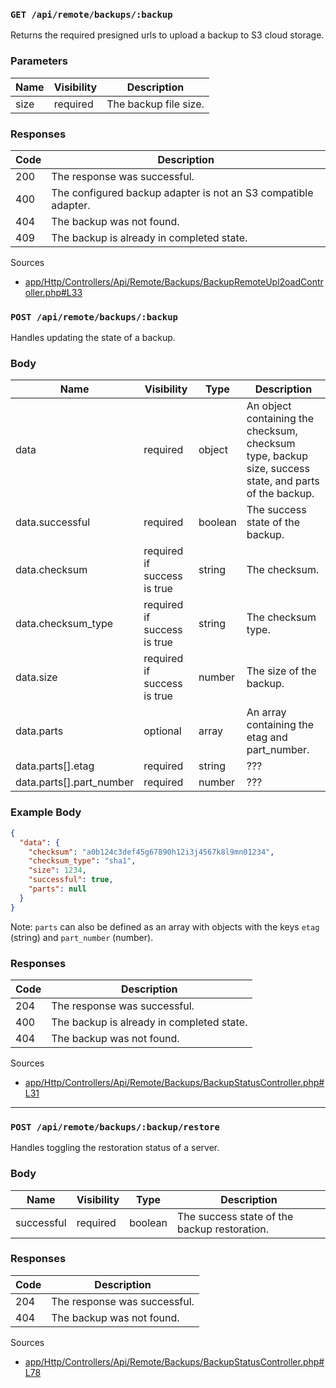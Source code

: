 ### `GET /api/remote/backups/:backup`

Returns the required presigned urls to upload a backup to S3 cloud storage.

### Parameters

| Name      | Visibility | Description                        |
| --------- | ---------- | ---------------------------------- |
| size      | required   | The backup file size.              |

### Responses

| Code | Description                                                    |
| ---- | -------------------------------------------------------------- |
| 200  | The response was successful.                                   |
| 400  | The configured backup adapter is not an S3 compatible adapter. |
| 404  | The backup was not found.                                      |
| 409  | The backup is already in completed state.                      |

Sources

- [app/Http/Controllers/Api/Remote/Backups/BackupRemoteUpl2oadController.php#L33](https://github.com/pterodactyl/panel/blob/v1.11.3/app/Http/Controllers/Api/Remote/Backups/BackupRemoteUploadController.php#L33)

### `POST /api/remote/backups/:backup`

Handles updating the state of a backup.

### Body

| Name                     | Visibility                  | Type    | Description                                                                                            |
| ------------------------ | --------------------------- | ------- | ------------------------------------------------------------------------------------------------------ |
| data                     | required                    | object  | An object containing the checksum, checksum type, backup size, success state, and parts of the backup. |
| data.successful          | required                    | boolean | The success state of the backup.                                                                       |
| data.checksum            | required if success is true | string  | The checksum.                                                                                          |
| data.checksum_type       | required if success is true | string  | The checksum type.                                                                                     |
| data.size                | required if success is true | number  | The size of the backup.                                                                                |
| data.parts               | optional                    | array   | An array containing the etag and part_number.                                                          |
| data.parts[].etag        | required                    | string  | ???                                                                                                    |
| data.parts[].part_number | required                    | number  | ???                                                                                                    |

### Example Body

```json
{
  "data": {
    "checksum": "a0b124c3def45g67890h12i3j4567k8l9mn01234",
    "checksum_type": "sha1",
    "size": 1234,
    "successful": true,
    "parts": null
  }
}
```

Note: `parts` can also be defined as an array with objects with the keys `etag` (string) and `part_number` (number).

### Responses

| Code | Description                               |
| ---- | ----------------------------------------- |
| 204  | The response was successful.              |
| 400  | The backup is already in completed state. |
| 404  | The backup was not found.                 |

Sources

- [app/Http/Controllers/Api/Remote/Backups/BackupStatusController.php#L31](https://github.com/pterodactyl/panel/blob/v1.11.3/app/Http/Controllers/Api/Remote/Backups/BackupStatusController.php#L31)

---

### `POST /api/remote/backups/:backup/restore`

Handles toggling the restoration status of a server.

### Body

| Name       | Visibility | Type    | Description                                  |
| ---------- | ---------- | ------- | -------------------------------------------- |
| successful | required   | boolean | The success state of the backup restoration. |

### Responses

| Code | Description                  |
| ---- | ---------------------------- |
| 204  | The response was successful. |
| 404  | The backup was not found.    |

Sources

- [app/Http/Controllers/Api/Remote/Backups/BackupStatusController.php#L78](https://github.com/pterodactyl/panel/blob/v1.11.3/app/Http/Controllers/Api/Remote/Backups/BackupStatusController.php#L78)
